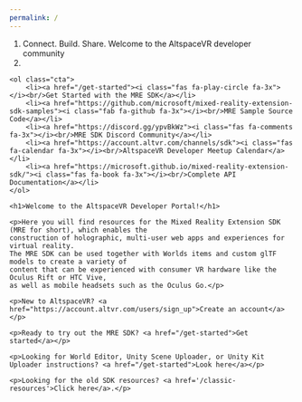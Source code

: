 ```yaml
---
permalink: /
---
```


<div class="centered">
    <ol class="banner">
        <li class="motto animated fadeOut">
            <span id="motto-1" class="motto-word animated fadeIn">Connect.</span>
            <span id="motto-2" class="motto-word animated fadeIn">Build.</span>
            <span id="motto-3" class="motto-word animated fadeIn">Share.</span>
            <span id="motto-4" class="motto-phrase animated fadeInDown">Welcome to the AltspaceVR developer community</span>
        </li>
        <li class="reel-container">
            <div id="reel" class="hidden"></div>
            <script src="https://www.youtube.com/iframe_api"></script>
        </li>
    </ol>

    <ol class="cta">
        <li><a href="/get-started"><i class="fas fa-play-circle fa-3x"></i><br/>Get Started with the MRE SDK</a></li>
        <li><a href="https://github.com/microsoft/mixed-reality-extension-sdk-samples"><i class="fab fa-github fa-3x"></i><br/>MRE Sample Source Code</a></li>
        <li><a href="https://discord.gg/ypvBkWz"><i class="fas fa-comments fa-3x"></i><br/>MRE SDK Discord Community</a></li>
        <li><a href="https://account.altvr.com/channels/sdk"><i class="fas fa-calendar fa-3x"></i><br/>AltspaceVR Developer Meetup Calendar</a></li>
        <li><a href="https://microsoft.github.io/mixed-reality-extension-sdk/"><i class="fas fa-book fa-3x"></i><br/>Complete API Documentation</a></li>
    </ol>

    <h1>Welcome to the AltspaceVR Developer Portal!</h1>

    <p>Here you will find resources for the Mixed Reality Extension SDK (MRE for short), which enables the
    construction of holographic, multi-user web apps and experiences for virtual reality.
    The MRE SDK can be used together with Worlds items and custom glTF models to create a variety of
    content that can be experienced with consumer VR hardware like the Oculus Rift or HTC Vive,
    as well as mobile headsets such as the Oculus Go.</p>

    <p>New to AltspaceVR? <a href="https://account.altvr.com/users/sign_up">Create an account</a></p>

    <p>Ready to try out the MRE SDK? <a href="/get-started">Get started</a></p>

    <p>Looking for World Editor, Unity Scene Uploader, or Unity Kit Uploader instructions? <a href="/get-started">Look here</a></p>

    <p>Looking for the old SDK resources? <a href='/classic-resources'>Click here</a>.</p>
</div>
